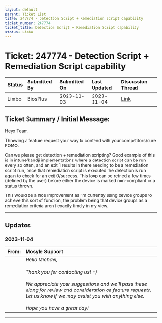 ```yaml
---
layout: default
parent: Ticket List
title: 247774 - Detection Script + Remediation Script capability
ticket_number: 247774
ticket_title: Detection Script + Remediation Script capability
status: Limbo
---
```


# Ticket: 247774 - Detection Script + Remediation Script capability
  
| Status | Submitted By | Submitted On | Last Updated | Discussion Thread |
|:---|:---|:---|:---|:---|
| Limbo | BiosPlus | 2023-11-03 | 2023-11-04 | [Link]() |

## Ticket Summary / Initial Message:

Heyo Team.

Throwing a feature request your way to contend with your competitors/cure FOMO.

Can we please get detection + remediation scripting? Good example of this is in intune/kandji implementations where a detection script can be run every so often, and an exit 1 results in there needing to be a remediation script run, once that remediation script is executed the detection is run again to check for an exit 0/success. This loop can be retried a few times (defined by the user) before either the device is marked non-compliant or a status thrown.

This would be a nice improvement as I'm currently using device groups to achieve this sort of function, the problem being that device groups as a remediation criteria aren't exactly timely in my view.

---

## Updates

<!-- 
Please do descending order for recency, oldest -> most recent
Replace line breaks with <br><br> tags

Quick template:
### Date YYYY-MM-DD

|From: | Mosyle Support |
|:---|:---|
|| *Paragraph 1<br><br>Paragraph 2<br><br>Paragraph 3<br><br>.* |

-->

### 2023-11-04

| From: | Mosyle Support |
|:---|:---|
|| *Hello Michael,<br><br>Thank you for contacting us! =)<br><br>We appreciate your suggestions and we'll pass these along for review and consideration as feature requests. Let us know if we may assist you with anything else.<br><br>Hope you have a great day!* |

---